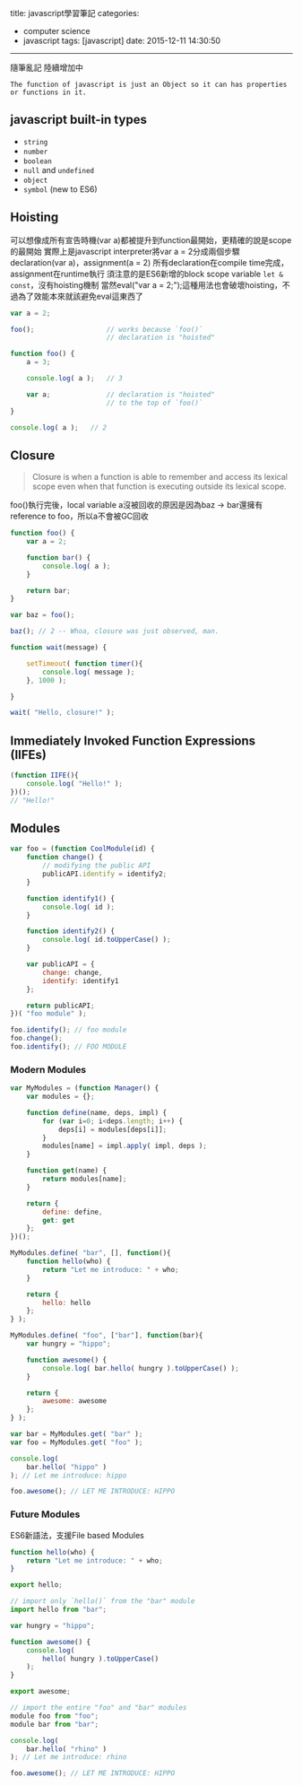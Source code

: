 title: javascript學習筆記
categories:
  - computer science
  - javascript
tags: [javascript]
date: 2015-12-11 14:30:50
---
隨筆亂記
陸續增加中
<!-- more -->
<!-- toc -->

`The function of javascript is just an Object so it can has properties or functions in it.`

## javascript built-in types
* `string`
* `number`
* `boolean`
* `null` and `undefined`
* `object`
* `symbol` (new to ES6)

## Hoisting
可以想像成所有宣告時機(var a)都被提升到function最開始，更精確的說是scope的最開始
實際上是javascript interpreter將var a = 2分成兩個步驟
declaration(var a)，assignment(a = 2)
所有declaration在compile time完成，assignment在runtime執行
須注意的是ES6新增的block scope variable `let & const`，沒有hoisting機制
當然eval("var a = 2;");這種用法也會破壞hoisting，不過為了效能本來就該避免eval這東西了
``` js
var a = 2;

foo();					// works because `foo()`
						// declaration is "hoisted"

function foo() {
	a = 3;

	console.log( a );	// 3

	var a;				// declaration is "hoisted"
						// to the top of `foo()`
}

console.log( a );	// 2
```

## Closure
> Closure is when a function is able to remember and access its lexical scope even when that function is executing outside its lexical scope.

foo()執行完後，local variable a沒被回收的原因是因為baz -> bar還擁有reference to foo，所以a不會被GC回收 
``` js
function foo() {
    var a = 2;

    function bar() {
        console.log( a );
    }

    return bar;
}

var baz = foo();

baz(); // 2 -- Whoa, closure was just observed, man.
```
``` js some useful snippet
function wait(message) {

    setTimeout( function timer(){
        console.log( message );
    }, 1000 );

}

wait( "Hello, closure!" );
```

## Immediately Invoked Function Expressions (IIFEs)
```js
(function IIFE(){
	console.log( "Hello!" );
})();
// "Hello!"
```

## Modules
``` js
var foo = (function CoolModule(id) {
    function change() {
        // modifying the public API
        publicAPI.identify = identify2;
    }

    function identify1() {
        console.log( id );
    }

    function identify2() {
        console.log( id.toUpperCase() );
    }

    var publicAPI = {
        change: change,
        identify: identify1
    };

    return publicAPI;
})( "foo module" );

foo.identify(); // foo module
foo.change();
foo.identify(); // FOO MODULE
```
### Modern Modules
```js module dependency loaders/managers
var MyModules = (function Manager() {
    var modules = {};

    function define(name, deps, impl) {
        for (var i=0; i<deps.length; i++) {
            deps[i] = modules[deps[i]];
        }
        modules[name] = impl.apply( impl, deps );
    }

    function get(name) {
        return modules[name];
    }

    return {
        define: define,
        get: get
    };
})();
```
```js use above
MyModules.define( "bar", [], function(){
    function hello(who) {
        return "Let me introduce: " + who;
    }

    return {
        hello: hello
    };
} );

MyModules.define( "foo", ["bar"], function(bar){
    var hungry = "hippo";

    function awesome() {
        console.log( bar.hello( hungry ).toUpperCase() );
    }

    return {
        awesome: awesome
    };
} );

var bar = MyModules.get( "bar" );
var foo = MyModules.get( "foo" );

console.log(
    bar.hello( "hippo" )
); // Let me introduce: hippo

foo.awesome(); // LET ME INTRODUCE: HIPPO
```
### Future Modules
ES6新語法，支援File based Modules
```js bar.js
function hello(who) {
    return "Let me introduce: " + who;
}

export hello;
```
```js foo.js
// import only `hello()` from the "bar" module
import hello from "bar";

var hungry = "hippo";

function awesome() {
    console.log(
        hello( hungry ).toUpperCase()
    );
}

export awesome;
```
```js use above
// import the entire "foo" and "bar" modules
module foo from "foo";
module bar from "bar";

console.log(
    bar.hello( "rhino" )
); // Let me introduce: rhino

foo.awesome(); // LET ME INTRODUCE: HIPPO
```
